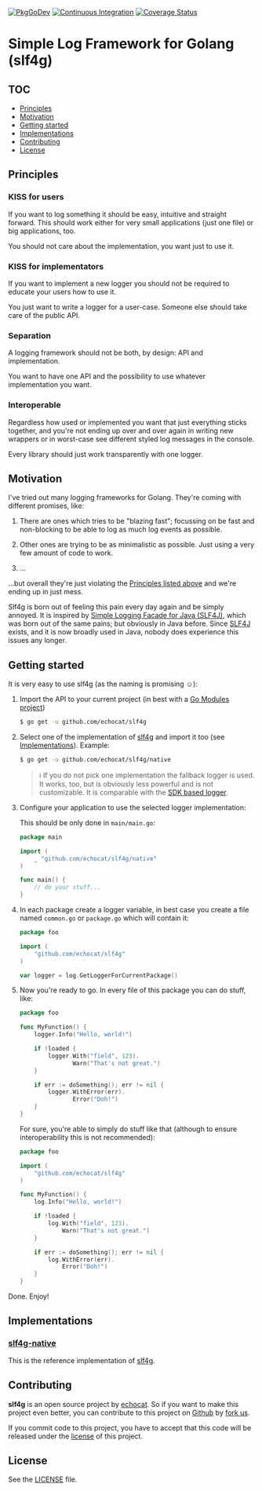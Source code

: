 [![PkgGoDev](https://pkg.go.dev/badge/github.com/echocat/slf4g)](https://pkg.go.dev/github.com/echocat/slf4g)
[![Continuous Integration](https://github.com/echocat/slf4g/workflows/Continuous%20Integration/badge.svg)](https://github.com/echocat/slf4g/actions?query=workflow%3A%22Continuous+Integration%22)
[![Coverage Status](https://coveralls.io/repos/github/echocat/slf4g/badge.svg?branch=main)](https://coveralls.io/github/echocat/slf4g?branch=main)

# Simple Log Framework for Golang (slf4g)

## TOC

* [Principles](#principles)
* [Motivation](#motivation)
* [Getting started](#getting-started)
* [Implementations](#implementations)
* [Contributing](#contributing)
* [License](#license)

## Principles

### KISS for users

If you want to log something it should be easy, intuitive and straight forward. This should work either for very small applications (just one file) or big applications, too.

You should not care about the implementation, you want just to use it.

### KISS for implementators

If you want to implement a new logger you should not be required to educate your users how to use it.

You just want to write a logger for a user-case. Someone else should take care of the public API.

### Separation

A logging framework should not be both, by design: API and implementation.

You want to have one API and the possibility to use whatever implementation you want.

### Interoperable

Regardless how used or implemented you want that just everything sticks together, and you're not ending up over and over again in writing new wrappers or in worst-case see different styled log messages in the console.

Every library should just work transparently with one logger.

## Motivation

I've tried out many logging frameworks for Golang. They're coming with different promises, like:

1. There are ones which tries to be "blazing fast"; focussing on be fast and non-blocking to be able to log as much log events as possible.

2. Other ones are trying to be as minimalistic as possible. Just using a very few amount of code to work.

3. ...

...but overall they're just violating the [Principles listed above](#principles) and we're ending up in just mess.

Slf4g is born out of feeling this pain every day again and be simply annoyed. It is inspired by [Simple Logging Facade for Java (SLF4J)](http://www.slf4j.org/), which was born out of the same pains; but obviously in Java before. Since [SLF4J](http://www.slf4j.org/) exists, and it is now broadly used in Java, nobody does experience this issues any longer.

## Getting started

It is very easy to use slf4g (as the naming is promising ☺️):

1. Import the API to your current project (in best with a [Go Modules project](https://blog.golang.org/using-go-modules))
    ```bash
    $ go get -u github.com/echocat/slf4g
    ```

2. Select one of the implementation of [slf4g](https://github.com/echocat/slf4g) and import it too (see [Implementations](#implementations)). Example:

    ```bash
    $ go get -u github.com/echocat/slf4g/native
    ```

   > ℹ️ If you do not pick one implementation the fallback logger is used. It works, too, but is obviously less powerful and is not customizable. It is comparable with the [SDK based logger](https://pkg.go.dev/log).

3. Configure your application to use the selected logger implementation:

   This should be only done in `main/main.go`:

    ```go
    package main
   
    import (
    	_ "github.com/echocat/slf4g/native"
    )
   
    func main() {
    	// do your stuff...
    }
    ```

4. In each package create a logger variable, in best case you create a file named `common.go` or `package.go` which will contain it:

    ```go
    package foo
   
    import (
    	"github.com/echocat/slf4g"
    )
   
    var logger = log.GetLoggerForCurrentPackage()
    ```

5. Now you're ready to go. In every file of this package you can do stuff, like:

    ```go
    package foo
   
    func MyFunction() {
    	logger.Info("Hello, world!")

    	if !loaded {
    		logger.With("field", 123).
    		       Warn("That's not great.")
    	}

    	if err := doSomething(); err != nil {
    		logger.WithError(err).
    		       Error("Doh!")
    	}
    }
    ```

   For sure, you're able to simply do stuff like that (although to ensure interoperability this is not recommended):

    ```go
    package foo
    
    import (
    	"github.com/echocat/slf4g"
    )
    
    func MyFunction() {
    	log.Info("Hello, world!")
    
    	if !loaded {
    		log.With("field", 123).
    		    Warn("That's not great.")
    	}

    	if err := doSomething(); err != nil {
    		log.WithError(err).
    		    Error("Doh!")
    	}
    }
    ```

Done. Enjoy!

## Implementations

### [slf4g-native](native)

This is the reference implementation of [slf4g](https://github.com/echocat/slf4g).

## Contributing

**slf4g** is an open source project by [echocat](https://echocat.org). So if you want to make this project even better, you can contribute to this project on [Github](https://github.com/echocat/slf4g) by [fork us](https://github.com/echocat/slf4g/fork).

If you commit code to this project, you have to accept that this code will be released under the [license](#license) of this project.

## License

See the [LICENSE](LICENSE) file.
